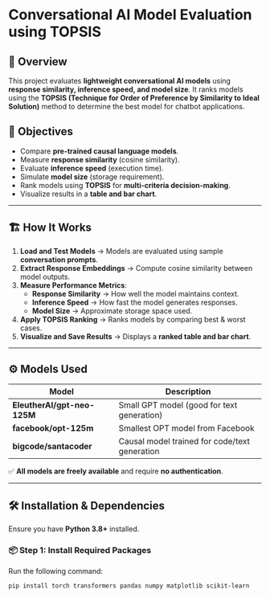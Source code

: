 # Conversational AI Model Evaluation using TOPSIS

## 📌 Overview
This project evaluates **lightweight conversational AI models** using **response similarity, inference speed, and model size**. It ranks models using the **TOPSIS (Technique for Order of Preference by Similarity to Ideal Solution)** method to determine the best model for chatbot applications.

## 🎯 Objectives
- Compare **pre-trained causal language models**.
- Measure **response similarity** (cosine similarity).
- Evaluate **inference speed** (execution time).
- Simulate **model size** (storage requirement).
- Rank models using **TOPSIS** for **multi-criteria decision-making**.
- Visualize results in a **table and bar chart**.

---

## 🏗️ How It Works
1. **Load and Test Models** → Models are evaluated using sample **conversation prompts**.
2. **Extract Response Embeddings** → Compute cosine similarity between model outputs.
3. **Measure Performance Metrics**:
   - **Response Similarity** → How well the model maintains context.
   - **Inference Speed** → How fast the model generates responses.
   - **Model Size** → Approximate storage space used.
4. **Apply TOPSIS Ranking** → Ranks models by comparing best & worst cases.
5. **Visualize and Save Results** → Displays a **ranked table and bar chart**.

---

## ⚙️ Models Used
| Model | Description |
|--------|------------|
| **EleutherAI/gpt-neo-125M** | Small GPT model (good for text generation) |
| **facebook/opt-125m** | Smallest OPT model from Facebook |
| **bigcode/santacoder** | Causal model trained for code/text generation |

✅ **All models are freely available** and require **no authentication**.

---

## 🛠️ Installation & Dependencies
Ensure you have **Python 3.8+** installed.

### 📦 **Step 1: Install Required Packages**
Run the following command:
```bash
pip install torch transformers pandas numpy matplotlib scikit-learn

